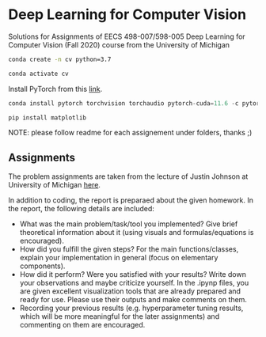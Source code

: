 # Deep Learning for Computer Vision
Solutions for Assignments of EECS 498-007/598-005 Deep Learning for Computer Vision (Fall 2020) course from the University of Michigan

```sh
conda create -n cv python=3.7

conda activate cv
```

Install PyTorch from this [link](https://pytorch.org/).
```python
conda install pytorch torchvision torchaudio pytorch-cuda=11.6 -c pytorch -c nvidia
```

```sh
pip install matplotlib
```

NOTE: please follow readme for each assignement under folders, thanks ;)

## Assignments
The problem assignments are taken from the lecture of Justin Johnson at University of Michigan [here](https://web.eecs.umich.edu/~justincj/teaching/eecs498/FA2020/).

In addition to coding, the report is preparaed about the given homework. In the report, the following details are included:
- What was the main problem/task/tool you implemented? Give brief theoretical information about it (using visuals and formulas/equations is encouraged).
- How did you fulfill the given steps? For the main functions/classes, explain your implementation in general (focus on elementary components).
- How did it perform? Were you satisfied with your results? Write down your observations and maybe criticize yourself. In the .ipynp files, you are given excellent visualization tools that are already prepared and ready for use. Please use their outputs and make comments on them.
- Recording your previous results (e.g. hyperparameter tuning results, which will be more meaningful for the later assignments) and commenting on them are encouraged.